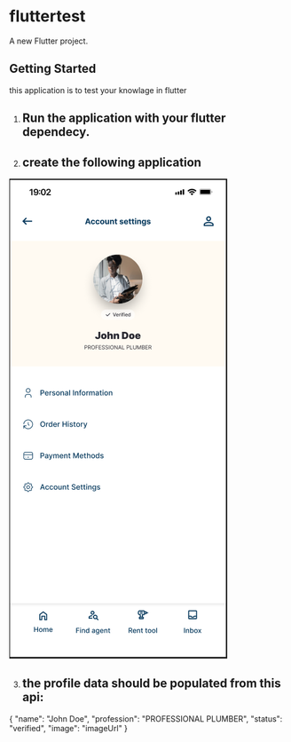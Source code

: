 # fluttertest

A new Flutter project.

## Getting Started

this application is to test your knowlage in flutter

1. ## Run the application with your flutter dependecy.
2. ## create the following application

![img.png](img.png)

3. ## the profile data should be populated from this api:

{
  "name": "John Doe",
  "profession": "PROFESSIONAL PLUMBER",
  "status": "verified",
  "image": "imageUrl"
}
